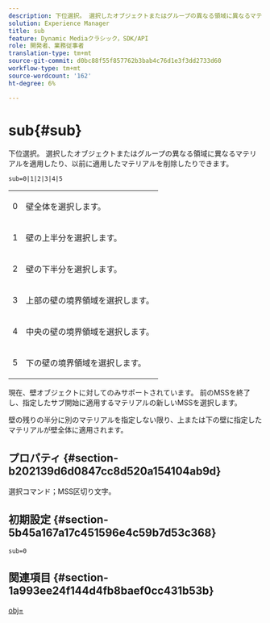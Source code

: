 ```yaml
---
description: 下位選択。 選択したオブジェクトまたはグループの異なる領域に異なるマテリアルを適用したり、以前に適用したマテリアルを削除したりできます。
solution: Experience Manager
title: sub
feature: Dynamic Mediaクラシック，SDK/API
role: 開発者、業務従事者
translation-type: tm+mt
source-git-commit: d0bc88f55f857762b3bab4c76d1e3f3dd2733d60
workflow-type: tm+mt
source-wordcount: '162'
ht-degree: 6%

---
```



# sub{#sub}

下位選択。 選択したオブジェクトまたはグループの異なる領域に異なるマテリアルを適用したり、以前に適用したマテリアルを削除したりできます。

`sub=0|1|2|3|4|5`

<table id="simpletable_F6BF91BD2C4B47BF8A28032E392D37F0"> 
 <tr class="strow"> 
  <td class="stentry"> <p>0 </p> </td> 
  <td class="stentry"> <p>壁全体を選択します。 </p> </td> 
 </tr> 
 <tr class="strow"> 
  <td class="stentry"> <p>1 </p> </td> 
  <td class="stentry"> <p>壁の上半分を選択します。 </p> </td> 
 </tr> 
 <tr class="strow"> 
  <td class="stentry"> <p>2 </p> </td> 
  <td class="stentry"> <p>壁の下半分を選択します。 </p> </td> 
 </tr> 
 <tr class="strow"> 
  <td class="stentry"> <p>3 </p> </td> 
  <td class="stentry"> <p>上部の壁の境界領域を選択します。 </p> </td> 
 </tr> 
 <tr class="strow"> 
  <td class="stentry"> <p>4 </p> </td> 
  <td class="stentry"> <p>中央の壁の境界領域を選択します。 </p> </td> 
 </tr> 
 <tr class="strow"> 
  <td class="stentry"> <p>5 </p> </td> 
  <td class="stentry"> <p>下の壁の境界領域を選択します。 </p> </td> 
 </tr> 
</table>

現在、壁オブジェクトに対してのみサポートされています。 前のMSSを終了し、指定したサブ開始に適用するマテリアルの新しいMSSを選択します。

壁の残りの半分に別のマテリアルを指定しない限り、上または下の壁に指定したマテリアルが壁全体に適用されます。

## プロパティ {#section-b202139d6d0847cc8d520a154104ab9d}

選択コマンド；MSS区切り文字。

## 初期設定 {#section-5b45a167a17c451596e4c59b7d53c368}

`sub=0`

## 関連項目 {#section-1a993ee24f144d4fb8baef0cc431b53b}

[obj=](../../../../../ir-api/http-protocol/image-rendering-api-ref/c-ir-http-protocol-ref/c-ir-http-protocol-command-reference/r-ir-obj.md#reference-31e7dac7931b4e0eb3c7589f120a1e6a)
